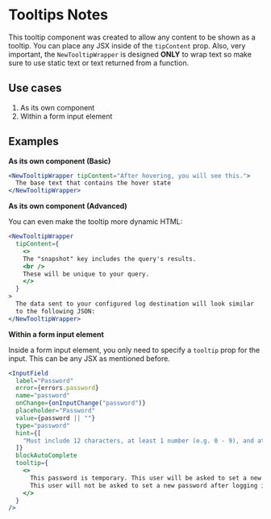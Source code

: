 # Tooltips Notes

This tooltip component was created to allow any content to be shown as a tooltip. You can place any
JSX inside of the `tipContent` prop. Also, very important, the `NewTooltipWrapper` is designed **ONLY**
to wrap text so make sure to use static text or text returned from a function.

## Use cases

1. As its own component
2. Within a form input element

## Examples

**As its own component (Basic)**
```jsx
<NewTooltipWrapper tipContent="After hovering, you will see this.">
  The base text that contains the hover state
</NewTooltipWrapper>
```

**As its own component (Advanced)**

You can even make the tooltip more dynamic HTML:

```jsx
<NewTooltipWrapper
  tipContent={
    <>
    The "snapshot" key includes the query's results. 
    <br />
    These will be unique to your query.
    </>
  }
>
  The data sent to your configured log destination will look similar
  to the following JSON:
</NewTooltipWrapper>
```

**Within a form input element**

Inside a form input element, you only need to specify a `tooltip` prop for the input. This can be
any JSX as mentioned before.

```jsx
<InputField
  label="Password"
  error={errors.password}
  name="password"
  onChange={onInputChange("password")}
  placeholder="Password"
  value={password || ""}
  type="password"
  hint={[
    "Must include 12 characters, at least 1 number (e.g. 0 - 9), and at least 1 symbol (e.g. &*#)",
  ]}
  blockAutoComplete
  tooltip={
    <>
      This password is temporary. This user will be asked to set a new password after logging in to the Fleet UI.<br /><br />
      This user will not be asked to set a new password after logging in to fleetctl or the Fleet API.
    </>
  }
/>
```